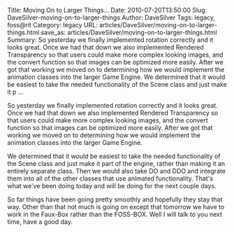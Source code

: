 Title: Moving On to Larger Things...
Date: 2010-07-20T13:50:00
Slug: DaveSilver-moving-on-to-larger-things
Author: DaveSilver
Tags: legacy, foss@rit
Category: legacy
URL: articles/DaveSilver/moving-on-to-larger-things.html
save_as: articles/DaveSilver/moving-on-to-larger-things.html
Summary: So yesterday we finally implemented rotation correctly and it looks great. Once we had that down we also implemented Rendered Transparency so that users could make more complex looking images, and the convert function so that images can be optimized more easily. After we got that working we moved on to determining how we would implement the animation classes into the larger Game Engine.  We determined that it would be easiest to take the needed functionality of the Scene class and just make it p ... 

So yesterday we finally implemented rotation correctly and it looks great.
Once we had that down we also implemented Rendered Transparency so that users
could make more complex looking images, and the convert function so that
images can be optimized more easily. After we got that working we moved on to
determining how we would implement the animation classes into the larger Game
Engine.

We determined that it would be easiest to take the needed functionality of the
Scene class and just make it part of the engine, rather than making it an
entirely separate class. Then we would also take DO and DDO and integrate them
into all of the other classes that use animated functionality. That's what
we've been doing today and will be doing for the next couple days.

So far things have been going pretty smoothly and hopefully they stay that
way. Other than that not much is going on except that tomorrow we have to work
in the Faux-Box rather than the FOSS-BOX. Well I will talk to you next time,
have a good day.

